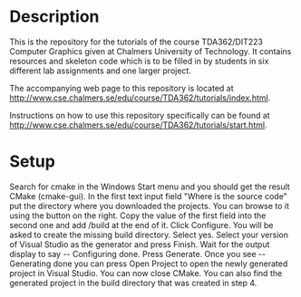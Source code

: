 # Description
This is the repository for the tutorials of the course TDA362/DIT223 Computer Graphics given at Chalmers University of
Technology. It contains resources and skeleton code which is to be filled in by students in six different lab assignments and one larger project. 

The accompanying web page to this repository is located at http://www.cse.chalmers.se/edu/course/TDA362/tutorials/index.html.

Instructions on how to use this repository specifically can be found at http://www.cse.chalmers.se/edu/course/TDA362/tutorials/start.html.

# Setup
Search for cmake in the Windows Start menu and you should get the result CMake (cmake-gui).
In the first text input field "Where is the source code" put the directory where you downloaded the projects. You can browse to it using the button on the right.
Copy the value of the first field into the second one and add /build at the end of it.
Click Configure. You will be asked to create the missing build directory. Select yes.
Select your version of Visual Studio as the generator and press Finish. Wait for the output display to say -- Configuring done.
Press Generate. Once you see -- Generating done you can press Open Project to open the newly generated project in Visual Studio. You can now close CMake. You can also find the generated project in the build directory that was created in step 4.
